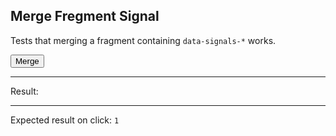 ## Merge Fregment Signal

Tests that merging a fragment containing `data-signals-*` works.

<div>
  <div id="content" data-signals-result="0"><button data-on-click="@get('/tests/merge_fragment_signal/data')" class="btn">Merge</button></div>
  <hr />
  Result:
  <code id="result" data-text="$result"></code>
  <hr />
  Expected result on click: <code>1</code>
</div>